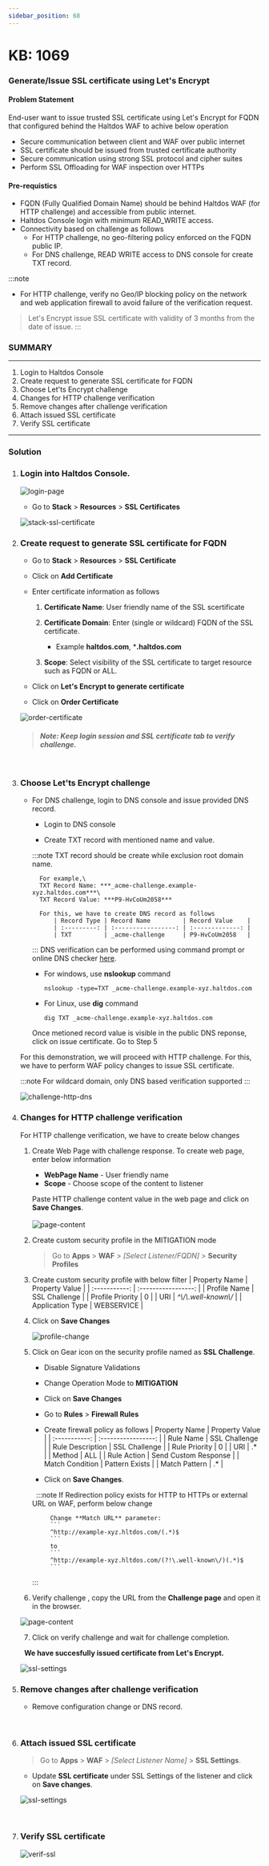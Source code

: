 ```yaml
---
sidebar_position: 68
---
```


# KB: 1069

### **Generate/Issue SSL certificate using Let's Encrypt**

#### **Problem Statement**

End-user want to issue trusted SSL certificate using Let's Encrypt for FQDN that configured behind the Haltdos WAF to achive below operation

* Secure communication between client and WAF over public internet
* SSL certificate should be issued from trusted certificate authority
* Secure communication using strong SSL protocol and cipher suites
* Perform SSL Offloading for WAF inspection over HTTPs

#### **Pre-requistics**

* FQDN (Fully Qualified Domain Name) should be behind Haltdos WAF (for HTTP challenge) and accessible from public internet.
* Haltdos Console login with minimum READ_WRITE access.
* Connectivity based on challenge as follows
    - For HTTP challenge, no geo-filtering policy enforced on the FQDN public IP.
    - For DNS challenge, READ WRITE access to DNS console for create TXT record.

:::note
* For HTTP challenge, verify no Geo/IP blocking policy on the network and web application firewall to avoid failure of the verification request.
> Let's Encrypt issue SSL certificate with validity of 3 months from the date of issue.
:::

### **SUMMARY**
---

1. Login to Haltdos Console
2. Create request to generate SSL certificate for FQDN
3. Choose Let'ts Encrypt challenge
4. Changes for HTTP challenge verification
5. Remove changes after challenge verification
6. Attach issued SSL certificate
7. Verify SSL certificate
---

### **Solution**

1. ### Login into Haltdos Console.

    ![login-page](/img/waf/v7/kb/console-login.png)

    * Go to **Stack** > **Resources** > **SSL Certificates**

    ![stack-ssl-certificate](/img/waf/v7/kb/resources-ssl-cert.png)

2.  ### Create request to generate SSL certificate for FQDN
    * Go to **Stack** > **Resources** > **SSL Certificate** 

    * Click on **Add Certificate** 

     * Enter certificate information as follows
        1. **Certificate Name**: User friendly name of the SSL scertificate
        2. **Certificate Domain**: Enter (single or wildcard) FQDN of the SSL certificate.

            * Example **haltdos.com**, ***.haltdos.com**
        3. **Scope**: Select visibility of the SSL certificate to target resource such as FQDN or ALL.

    * Click on **Let's Encrypt to generate certificate**

    * Click on **Order Certificate**

    ![order-certificate](/img/waf/v7/kb/order-cert.png)

    > #### *Note: Keep login session and SSL certificate tab to verify challenge.*

&nbsp;

3. ### Choose Let'ts Encrypt challenge
    * For DNS challenge, login to DNS console and issue provided DNS record.
        * Login to DNS console

        * Create TXT record with mentioned name and value.

        :::note
            TXT record should be create while exclusion root domain name.

            For example,\
            TXT Record Name: ***_acme-challenge.example-xyz.haltdos.com***\
            TXT Record Value: ***P9-HvCoUm2058***

            For this, we have to create DNS record as follows
                | Record Type | Record Name         | Record Value    |
                | :---------: | :-----------------: | :-------------: |
                | TXT         | _acme-challenge     | P9-HvCoUm2058   |

        :::
        DNS verification can be performed using command prompt or online DNS checker [here](https://toolbox.googleapps.com/apps/dig/#TXT/).

        * For windows, use **nslookup** command
            ```
            nslookup -type=TXT _acme-challenge.example-xyz.haltdos.com
            ```

        * For Linux, use **dig** command
            ```
            dig TXT _acme-challenge.example-xyz.haltdos.com
            ```
        Once metioned record value is visible in the public DNS reponse, click on issue certificate. Go to Step 5

    For this demonstration, we will proceed with HTTP challenge. For this, we have to perform WAF policy changes to issue SSL certificate.

    :::note
    For wildcard domain, only DNS based verification supported
    :::

    ![challenge-http-dns](/img/waf/v7/kb/http-dns.png)

4. ### Changes for HTTP challenge verification

    For HTTP challenge verification, we have to create below changes
    1. Create Web Page with challenge response. To create web page, enter below information
        * **WebPage Name** - User friendly name
        * **Scope** - Choose scope of the content to listener

        Paste HTTP challenge content value in the web page and click on **Save Changes**.\
        \
        ![page-content](/img/waf/v7/kb/content-part.png)

    2. Create custom security profile in the MITIGATION mode
        > Go to **Apps** > **WAF** > *[Select Listener/FQDN]* > **Security Profiles**
        
    3. Create custom security profile with below filter
        | Property Name    | Property Value         |
        | :-----------:    | :-----------------:    |
        | Profile Name     | SSL Challenge          |
        | Profile Priority | 0                      |
        | URI              | *^\\/\\.well-known\\/* |
        | Application Type | WEBSERVICE             |

    4. Click on **Save Changes**

        ![profile-change](/img/waf/v7/kb/profile-change.png)

    5. Click on Gear icon on the security profile named as **SSL Challenge**. 
        * Disable Signature Validations

        * Change Operation Mode to **MITIGATION**
        * Click on **Save Changes**
        * Go to **Rules** > **Firewall Rules**
        * Create firewall policy as follows
            | Property Name    | Property Value         |
            | :-----------:    | :-----------------:    |
            | Rule Name        | SSL Challenge          |
            | Rule Description | SSL Challenge          |
            | Rule Priority    | 0                      |
            | URI              | .*                     |
            | Method           | ALL                    |
            | Rule Action      | Send Custom Response   |
            | Match Condition  | Pattern Exists         |
            | Match Pattern    | .*                     |

        * Click on **Save Changes**.

        &nbsp;
        :::note
            If Redirection policy exists for HTTP to HTTPs or external URL on WAF, perform below change

                Change **Match URL** parameter: 
                ```
                ^http://example-xyz.hltdos.com/(.*)$
                ```
                to
                ```
                ^http://example-xyz.hltdos.com/(?!\.well-known\/)(.*)$
                ```
        :::

    6. Verify  challenge , copy the URL from the **Challenge page** and open it in the browser.

    ![page-content](/img/waf/v7/kb/web-content.png)

    7. Click on verify challenge and wait for challenge completion.

    &nbsp;
    **We have succesfully issued certificate from Let's Encrypt.**

    ![ssl-settings](/img/waf/v7/kb/attaching-certs.png)

5. ### Remove changes after challenge verification
    * Remove configuration change or DNS record.

&nbsp;

6. ### Attach issued SSL certificate
    > Go to **Apps** > **WAF** > *[Select Listener Name]* > **SSL Settings**.

    * Update **SSL certificate** under SSL Settings of the listener and click on **Save changes**.

    ![ssl-settings](/img/waf/v7/kb/adding-ssl.png)

&nbsp;

7. ### Verify SSL certificate

    ![verif-ssl](/img/waf/v7/kb/verify-ssl.png)